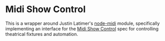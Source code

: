 # Midi Show Control

This is a wrapper around Justin Latimer's [node-midi][node-midi] module, specifically implementing an interface for the [Midi Show Control][msc] spec for controlling theatrical fixtures and automation.

[node-midi]: https://github.com/justinlatimer/node-midi
[msc]: http://oktopus.hu/uploaded/Tudastar/MIDI%20Show%20Control%20Specification.pdf
